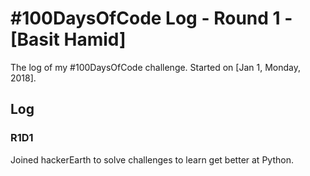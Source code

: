 # #100DaysOfCode Log - Round 1 - [Basit Hamid]

The log of my #100DaysOfCode challenge. Started on [Jan 1, Monday, 2018].

## Log

### R1D1 
Joined hackerEarth to solve challenges to learn get better at Python.

